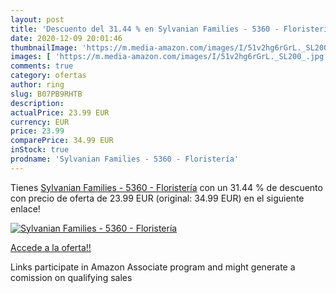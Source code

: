 ```yaml
---
layout: post
title: 'Descuento del 31.44 % en Sylvanian Families - 5360 - Floristería'
date: 2020-12-09 20:01:46
thumbnailImage: 'https://m.media-amazon.com/images/I/51v2hg6rGrL._SL200_.jpg'
images: [ 'https://m.media-amazon.com/images/I/51v2hg6rGrL._SL200_.jpg' ]
comments: true
category: ofertas
author: ring
slug: B07PB9RHTB
description:
actualPrice: 23.99 EUR
currency: EUR
price: 23.99
comparePrice: 34.99 EUR
inStock: true
prodname: 'Sylvanian Families - 5360 - Floristería'
---
```


Tienes [Sylvanian Families - 5360 - Floristería](https://www.amazon.es/dp/B07PB9RHTB/?tag=tolees-21) con un 31.44 % de descuento con precio de oferta de 23.99 EUR (original: 34.99 EUR) en el siguiente enlace!

[![Sylvanian Families - 5360 - Floristería](https://m.media-amazon.com/images/I/51v2hg6rGrL._SL200_.jpg)](https://www.amazon.es/dp/B07PB9RHTB/?tag=tolees-21)

[Accede a la oferta!!](https://www.amazon.es/dp/B07PB9RHTB/?tag=tolees-21)

Links participate in Amazon Associate program and might generate a comission on qualifying sales


